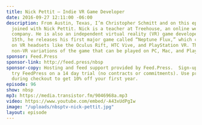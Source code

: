 ```yaml
---
title: Nick Pettit — Indie VR Game Developer
date: 2016-09-27 12:11:00 -06:00
description: From Austin, Texas, I’m Christopher Schmitt and on this episode, I’m
  joined with Nick Pettit. Nick is a teacher at Treehouse, an online web education
  company. He is also an independent virtual reality (VR) game developer. On November
  15th, he releases his first major game called “Neptune Flux,” which can be experienced
  on VR headsets like the Oculus Rift, HTC Vive, and PlayStation VR. There are also
  non-VR variations of the game that can be played on PC, Mac, and PlayStation 4.
sponsor: Feed.Press
sponsor-link: http://feed.press/nbsp
sponsor-copy: Hosting and feed support provided by Feed.Press.  Sign-up today and
  try FeedPress on a 14 day trial (no contracts or commitments). Use promo code *nbsp*
  during checkout to get 10% off your first year.
episode: 96
show: nbsp
mp3: https://media.transistor.fm/9046968a.mp3
video: https://www.youtube.com/embed/-A43xUdPgIw
image: "/uploads/nbsptv-nick-pettit.jpg"
layout: episode
---
```


